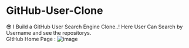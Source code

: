 # GitHub-User-Clone
😎 I Build a GitHub User Search Engine Clone..! Here User Can Search by Username and see the repositorys.
<br>
GItHub Home Page :
![image](https://user-images.githubusercontent.com/99672087/161609450-9765cab3-025e-4840-bcd3-90fc2bb0c6f7.png)

